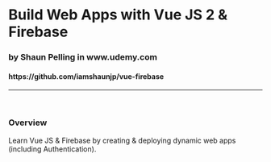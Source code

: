 <h1>Build Web Apps with Vue JS 2 & Firebase</h1> 
<h3>by Shaun Pelling in www.udemy.com</h3>
<h4>https://github.com/iamshaunjp/vue-firebase</h4>
<hr>
<br />
<h3>Overview</h3>
Learn Vue JS & Firebase by creating & deploying dynamic web apps (including Authentication).<br />